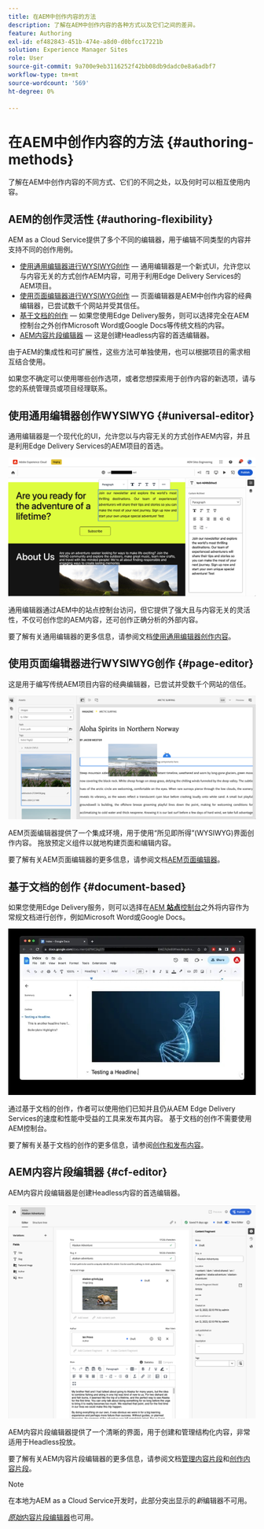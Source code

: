 ```yaml
---
title: 在AEM中创作内容的方法
description: 了解在AEM中创作内容的各种方式以及它们之间的差异。
feature: Authoring
exl-id: ef482843-451b-474e-a8d0-d0bfcc17221b
solution: Experience Manager Sites
role: User
source-git-commit: 9a700e9eb3116252f42bb08db9dadc0e8a6adbf7
workflow-type: tm+mt
source-wordcount: '569'
ht-degree: 0%

---
```


# 在AEM中创作内容的方法 {#authoring-methods}

了解在AEM中创作内容的不同方式、它们的不同之处，以及何时可以相互使用内容。

## AEM的创作灵活性 {#authoring-flexibility}

AEM as a Cloud Service提供了多个不同的编辑器，用于编辑不同类型的内容并支持不同的创作用例。

* [使用通用编辑器进行WYSIWYG创作](#universal-editor) — 通用编辑器是一个新式UI，允许您以与内容无关的方式创作AEM内容，可用于利用Edge Delivery Services的AEM项目。
* [使用页面编辑器进行WYSIWYG创作](#page-editor) — 页面编辑器是AEM中创作内容的经典编辑器，已尝试数千个网站并受其信任。
* [基于文档的创作](#document-based) — 如果您使用Edge Delivery服务，则可以选择完全在AEM控制台之外创作Microsoft Word或Google Docs等传统文档的内容。
* [AEM内容片段编辑器](#cf-editor) — 这是创建Headless内容的首选编辑器。

由于AEM的集成性和可扩展性，这些方法可单独使用，也可以根据项目的需求相互结合使用。

如果您不确定可以使用哪些创作选项，或者您想探索用于创作内容的新选项，请与您的系统管理员或项目经理联系。

## 使用通用编辑器创作WYSIWYG {#universal-editor}

通用编辑器是一个现代化的UI，允许您以与内容无关的方式创作AEM内容，并且是利用Edge Delivery Services的AEM项目的首选。

![Universal Editor](assets/authoring-methods-ue.png)

通用编辑器通过AEM中的站点控制台访问，但它提供了强大且与内容无关的灵活性，不仅可创作您的AEM内容，还可创作正确分析的外部内容。

要了解有关通用编辑器的更多信息，请参阅文档[使用通用编辑器创作内容](/help/sites-cloud/authoring/universal-editor/authoring.md)。

## 使用页面编辑器进行WYSIWYG创作 {#page-editor}

这是用于编写传统AEM项目内容的经典编辑器，已尝试并受数千个网站的信任。

![AEM页面编辑器](assets/authoring-methods-page-editor.png)

AEM页面编辑器提供了一个集成环境，用于使用“所见即所得”(WYSIWYG)界面创作内容。 拖放预定义组件以就地构建页面和编辑内容。

要了解有关AEM页面编辑器的更多信息，请参阅文档[AEM页面编辑器](/help/sites-cloud/authoring/page-editor/introduction.md)。

## 基于文档的创作  {#document-based}

如果您使用Edge Delivery服务，则可以选择在[AEM **站点**&#x200B;控制台](/help/sites-cloud/authoring/sites-console/introduction.md)之外将内容作为常规文档进行创作，例如Microsoft Word或Google Docs。

![正在编辑基于文档的内容](assets/authoring-methods-document.jpg)

通过基于文档的创作，作者可以使用他们已知并且仍从AEM Edge Delivery Services的速度和性能中受益的工具来发布其内容。 基于文档的创作不需要使用AEM控制台。

要了解有关基于文档的创作的更多信息，请参阅[创作和发布内容](/help/edge/docs/authoring.md)。

## AEM内容片段编辑器 {#cf-editor}

AEM内容片段编辑器是创建Headless内容的首选编辑器。

![AEM内容片段编辑器](assets/authoring-methods-cf-editor.png)

AEM内容片段编辑器提供了一个清晰的界面，用于创建和管理结构化内容，非常适用于Headless投放。

要了解有关AEM内容片段编辑器的更多信息，请参阅文档[管理内容片段](/help/sites-cloud/administering/content-fragments/managing.md)和[创作内容片段](/help/sites-cloud/administering/content-fragments/managing.md)。

>[!NOTE]
>
>在本地为AEM as a Cloud Service开发时，此部分突出显示的&#x200B;*新*&#x200B;编辑器不可用。
>
>[*原始*&#x200B;内容片段编辑器](/help/assets/content-fragments/content-fragments-variations.md)也可用。
